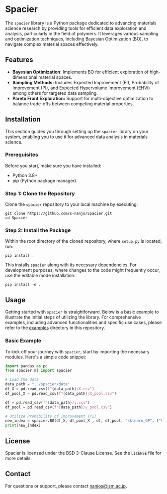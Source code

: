 # Spacier

The `spacier` library is a Python package dedicated to advancing materials science research by providing tools for efficient data exploration and analysis, particularly in the field of polymers. It leverages various sampling and optimization techniques, including Bayesian Optimization (BO), to navigate complex material spaces effectively.

## Features
- **Bayesian Optimization:** Implements BO for efficient exploration of high-dimensional material spaces.
- **Sampling Methods:** Includes Expected Improvement (EI), Probability of Improvement (PI), and Expected Hypervolume Improvement (EHVI) among others for targeted data sampling.
- **Pareto Front Exploration:** Support for multi-objective optimization to balance trade-offs between competing material properties.

## Installation

This section guides you through setting up the `spacier` library on your system, enabling you to use it for advanced data analysis in materials science.

### Prerequisites

Before you start, make sure you have installed:
- Python 3.8+
- pip (Python package manager)

### Step 1: Clone the Repository

Clone the `spacier` repository to your local machine by executing:

```
git clone https://github.com/s-nanjo/Spacier.git
cd Spacier
```

### Step 2: Install the Package

Within the root directory of the cloned repository, where `setup.py` is located, run:

```
pip install .
```

This installs `spacier` along with its necessary dependencies. For development purposes, where changes to the code might frequently occur, use the editable mode installation:

```
pip install -e .
```

## Usage

Getting started with `spacier` is straightforward. Below is a basic example to illustrate the initial steps of utilizing the library. For comprehensive examples, including advanced functionalities and specific use cases, please refer to the [examples](./examples/) directory in this repository.

### Basic Example

To kick off your journey with `spacier`, start by importing the necessary modules. Here's a simple code snippet:

```python
import pandas as pd
from spacier.ml import spacier

# Load the data
data_path = "../spacier/data"
df_X = pd.read_csv(f"{data_path}/X.csv")
df_pool_X = pd.read_csv(f"{data_path}/X_pool.csv")

df = pd.read_csv(f"{data_path}/y.csv")
df_pool = pd.read_csv(f"{data_path}/y_pool.csv")

# Utilize Probability of Improvement (PI)
new_index = spacier.BO(df_X, df_pool_X , df, df_pool, "sklearn_GP", ["Cp"]).PI([[3000, 4000]], 10)
print(new_index)
```

## License

Spacier is licensed under the BSD 3-Clause License. See the `LICENSE` file for more details.

## Contact

For questions or support, please contact nanjos@ism.ac.jp.
